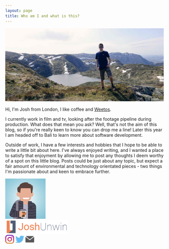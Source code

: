 ```yaml
---
layout: page
title: Who am I and what is this?
---
```


![About Me Banner](/assets/img/static/about-me-banner.jpg)

Hi, I'm Josh from London, I like coffee and [Weetos](https://www.weetabixfoodcompany.co.uk/our-brands/weetos).

I currently work in film and tv, looking after the footage pipeline during production. What does that mean you ask? Well, that's not the aim of this blog, so if you're really keen to know you can drop me a line! Later this year I am headed off to Bali to learn more about software development.

Outside of work, I have a few interests and hobbies that I hope to be able to write a little bit about here. I've always enjoyed writing, and I wanted a place to satisfy that enjoyment by allowing me to post any thoughts I deem worthy of a spot on this little blog. Posts could be just about any topic, but expect a fair amount of environmental and technology orientated pieces - two things I'm passionate about and keen to embrace further.

<div class="page-content">
<div class="contact-card">
      <div class="profile-photo-container">
        <img id="profile-photo" src="/assets/img/static/profile-photo.jpg" width="128px" />
      </div>
      <div class="contact-info">
        <img id="contact-logo" src="/assets/img/static/logo-main.png" width="200px">
        <div class="social-icons-contact-card">
          <a href="https://www.instagram.com/joshunwin/" target="blank"><img id="social-icon" src="/assets/img/static/instagram.png" width="28px" /></a>
          <a href="https://www.twitter.com/joshunwin/" target="blank"><img id='social-icon' src="/assets/img/static/twitter.png" width="28px" /></a>
          <a href="mailto:joshunwin+blog@gmail.com" target="blank"><img id='social-icon' src="/assets/img/static/mail.png" width="28px" /></a>
        </div>
      </div>
</div>
</div>

